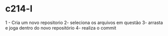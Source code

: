# c214-l
1 - Cria um novo repositorio 
2- seleciona os arquivos em questão
3- arrasta e joga dentro do novo repositório
4- realiza o commit
